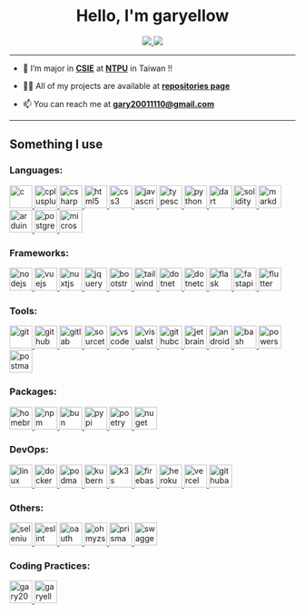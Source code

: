 <h1 align="center">Hello, I'm garyellow</h1>

<p align="center">
    <a href="https://github.com/garyellow" rel="noreferrer noopener">
        <img src="../data/github-metrics.svg" />
        <img src="../data/github-snake.svg" />
    </a>
</p>

---

- 🌱 I’m major in [**CSIE**](http://www.csie.ntpu.edu.tw) at [**NTPU**](https://www.ntpu.edu.tw) in Taiwan !!

- 👨‍💻 All of my projects are available at [**repositories page**](https://github.com/garyellow?tab=repositories)

- 📫 You can reach me at **gary20011110@gmail.com**

---

## Something I use
### Languages:
<p align="left">
    <a href="https://www.iso.org/standard/74528.html" target="_blank" rel="noreferrer noopener">
        <img src="https://cdn.jsdelivr.net/gh/devicons/devicon@latest/icons/c/c-original.svg" alt="c" width="40" height="40" />
    </a> 
    <a href="https://isocpp.org/" target="_blank" rel="noreferrer noopener">
        <img src="https://cdn.jsdelivr.net/gh/devicons/devicon@latest/icons/cplusplus/cplusplus-original.svg" alt="cplusplus" width="40" height="40" />
    </a>
    <a href="https://learn.microsoft.com/dotnet/csharp/" target="_blank" rel="noreferrer noopener">
        <img src="https://cdn.jsdelivr.net/gh/devicons/devicon@latest/icons/csharp/csharp-original.svg" alt="csharp" width="40" height="40" />
    </a>
    <a href="https://html.spec.whatwg.org/" target="_blank" rel="noreferrer noopener">
        <img src="https://cdn.jsdelivr.net/gh/devicons/devicon@latest/icons/html5/html5-original.svg" alt="html5" width="40" height="40" />
    </a>
    <a href="https://www.w3.org/TR/CSS/#css" target="_blank" rel="noreferrer noopener">
        <img src="https://cdn.jsdelivr.net/gh/devicons/devicon@latest/icons/css3/css3-original.svg" alt="css3" width="40" height="40" />
    </a>
    <a href="https://www.ecma-international.org/publications-and-standards/standards/ecma-262/" target="_blank" rel="noreferrer noopener">
        <img src="https://cdn.jsdelivr.net/gh/devicons/devicon@latest/icons/javascript/javascript-original.svg" alt="javascript" width="40" height="40" />
    </a>
    <a href="https://www.typescriptlang.org/" target="_blank" rel="noreferrer noopener">
        <img src="https://cdn.jsdelivr.net/gh/devicons/devicon@latest/icons/typescript/typescript-original.svg" alt="typescript" width="40" height="40" />
    </a>
    <a href="https://www.python.org" target="_blank" rel="noreferrer noopener">
        <img src="https://cdn.jsdelivr.net/gh/devicons/devicon@latest/icons/python/python-original.svg" alt="python" width="40" height="40" />
    </a>
    <a href="https://dart.dev/" target="_blank" rel="noreferrer noopener">
        <img src="https://cdn.jsdelivr.net/gh/devicons/devicon@latest/icons/dart/dart-original.svg" alt="dart" width="40" height="40" />
    </a>
    <a href="https://soliditylang.org/" target="_blank" rel="noreferrer noopener">
        <img src="https://cdn.jsdelivr.net/gh/devicons/devicon@latest/icons/solidity/solidity-original.svg" alt="solidity" width="40" height="40" />
    </a>
    <a href="https://daringfireball.net/projects/markdown/" target="_blank" rel="noreferrer noopener">
        <img src="https://cdn.jsdelivr.net/gh/devicons/devicon@latest/icons/markdown/markdown-original.svg" alt="markdown" width="40" height="40" />
    </a>
    <a href="https://www.arduino.cc/" target="_blank" rel="noreferrer noopener">
        <img src="https://cdn.jsdelivr.net/gh/devicons/devicon@latest/icons/arduino/arduino-original.svg" alt="arduino" width="40" height="40" />
    </a>
    <a href="https://www.postgresql.org/" target="_blank" rel="noreferrer noopener">
        <img src="https://cdn.jsdelivr.net/gh/devicons/devicon@latest/icons/postgresql/postgresql-original.svg" alt="postgresql" width="40" height="40" />
    </a>
    <a href="https://www.microsoft.com/sql-server" target="_blank" rel="noreferrer noopener">
        <img src="https://cdn.jsdelivr.net/gh/devicons/devicon@latest/icons/microsoftsqlserver/microsoftsqlserver-original.svg" alt="microsoftsqlserver" width="40" height="40" />
    </a>
</p>

### Frameworks:
<p align="left">
    <a href="https://nodejs.org/" target="_blank" rel="noreferrer noopener">
        <img src="https://cdn.jsdelivr.net/gh/devicons/devicon@latest/icons/nodejs/nodejs-original.svg" alt="nodejs" width="40" height="40" />
    </a>
    <a href="https://vuejs.org/" target="_blank" rel="noreferrer noopener">
        <img src="https://cdn.jsdelivr.net/gh/devicons/devicon@latest/icons/vuejs/vuejs-original.svg" alt="vuejs" width="40" height="40" />
    </a>
    <a href="https://nuxtjs.org/" target="_blank" rel="noreferrer noopener">
        <img src="https://cdn.jsdelivr.net/gh/devicons/devicon@latest/icons/nuxtjs/nuxtjs-original.svg" alt="nuxtjs" width="40" height="40" />
    </a>
    <a href="https://jquery.com/" target="_blank" rel="noreferrer noopener">
        <img src="https://cdn.jsdelivr.net/gh/devicons/devicon@latest/icons/jquery/jquery-original.svg" alt="jquery" width="40" height="40" />
    </a>
    <a href="https://getbootstrap.com/" target="_blank" rel="noreferrer noopener">
        <img src="https://cdn.jsdelivr.net/gh/devicons/devicon@latest/icons/bootstrap/bootstrap-original.svg" alt="bootstrap" width="40" height="40" />
    </a>
    <a href="https://tailwindcss.com/" target="_blank" rel="noreferrer noopener">
        <img src="https://cdn.jsdelivr.net/gh/devicons/devicon@latest/icons/tailwindcss/tailwindcss-original.svg" alt="tailwindcss" width="40" height="40" />
    </a>
    <a href="https://learn.microsoft.com/dotnet/" target="_blank" rel="noreferrer noopener">
        <img src="https://cdn.jsdelivr.net/gh/devicons/devicon@latest/icons/dot-net/dot-net-original.svg" alt="dotnet" width="40" height="40" />
    </a>
    <a href="https://learn.microsoft.com/aspnet/core/" target="_blank" rel="noreferrer noopener">
        <img src="https://cdn.jsdelivr.net/gh/devicons/devicon@latest/icons/dotnetcore/dotnetcore-original.svg" alt="dotnetcore" width="40" height="40" />
    </a>
    <a href="https://flask.palletsprojects.com/en/3.0.x/" target="_blank" rel="noreferrer noopener">
        <img src="https://cdn.jsdelivr.net/gh/devicons/devicon@latest/icons/flask/flask-original.svg" alt="flask" width="40" height="40" />
    </a>
    <a href="https://fastapi.tiangolo.com/" target="_blank" rel="noreferrer noopener">
        <img src="https://cdn.jsdelivr.net/gh/devicons/devicon@latest/icons/fastapi/fastapi-original.svg" alt="fastapi" width="40" height="40" />
    </a>
    <a href="https://flutter.dev/" target="_blank" rel="noreferrer noopener">
        <img src="https://cdn.jsdelivr.net/gh/devicons/devicon@latest/icons/flutter/flutter-original.svg" alt="flutter" width="40" height="40" />
    </a>
</p>

### Tools:
<p align="left">
    <a href="https://git-scm.com/" target="_blank" rel="noreferrer noopener">
        <img src="https://cdn.jsdelivr.net/gh/devicons/devicon@latest/icons/git/git-original.svg" alt="git" width="40" height="40" />
    </a>
    <a href="https://github.com/" target="_blank" rel="noreferrer noopener">
        <img src="https://cdn.jsdelivr.net/gh/devicons/devicon@latest/icons/github/github-original.svg" alt="github" width="40" height="40" />
    </a>
    <a href="https://about.gitlab.com/" target="_blank" rel="noreferrer noopener">
        <img src="https://cdn.jsdelivr.net/gh/devicons/devicon@latest/icons/gitlab/gitlab-original.svg" alt="gitlab" width="40" height="40" />
    </a>
    <a href="https://www.sourcetreeapp.com/" target="_blank" rel="noreferrer noopener">
        <img src="https://cdn.jsdelivr.net/gh/devicons/devicon@latest/icons/sourcetree/sourcetree-original.svg" alt="sourcetree" width="40" height="40" />
    </a>
    <a href="https://code.visualstudio.com/" target="_blank" rel="noreferrer noopener">
        <img src="https://cdn.jsdelivr.net/gh/devicons/devicon@latest/icons/vscode/vscode-original.svg" alt="vscode" width="40" height="40" />
    </a>
    <a href="https://visualstudio.microsoft.com/" target="_blank" rel="noreferrer noopener">
        <img src="https://cdn.jsdelivr.net/gh/devicons/devicon@latest/icons/visualstudio/visualstudio-original.svg" alt="visualstudio" width="40" height="40" />
    </a>
    <a href="https://github.com/features/codespaces" target="_blank" rel="noreferrer noopener">
        <img src="https://cdn.jsdelivr.net/gh/devicons/devicon@latest/icons/githubcodespaces/githubcodespaces-original.svg" alt="githubcodespaces" width="40" height="40" />
    </a>
    <a href="https://www.jetbrains.com/" target="_blank" rel="noreferrer noopener">
        <img src="https://cdn.jsdelivr.net/gh/devicons/devicon@latest/icons/jetbrains/jetbrains-original.svg" alt="jetbrains" width="40" height="40" />
    </a>
    <a href="https://developer.android.com/studio/" target="_blank" rel="noreferrer noopener">
        <img src="https://cdn.jsdelivr.net/gh/devicons/devicon@latest/icons/androidstudio/androidstudio-original.svg" alt="androidstudio" width="40" height="40" />
    </a>
    <a href="https://git.savannah.gnu.org/cgit/bash.git/" target="_blank" rel="noreferrer noopener">
        <img src="https://cdn.jsdelivr.net/gh/devicons/devicon@latest/icons/bash/bash-original.svg" alt="bash" width="40" height="40" />
    </a>
    <a href="https://learn.microsoft.com/powershell/" target="_blank" rel="noreferrer noopener">
        <img src="https://cdn.jsdelivr.net/gh/devicons/devicon@latest/icons/powershell/powershell-original.svg" alt="powershell" width="40" height="40" />
    </a>
    <a href="https://www.postman.com/" target="_blank" rel="noreferrer noopener">
        <img src="https://cdn.jsdelivr.net/gh/devicons/devicon@latest/icons/postman/postman-original.svg" alt="postman" width="40" height="40" />
    </a>
    
</p>

### Packages:
<p align="left">
    <a href="https://brew.sh/" target="_blank" rel="noreferrer noopener">
        <img src="https://cdn.jsdelivr.net/gh/devicons/devicon@latest/icons/homebrew/homebrew-original.svg" alt="homebrew" width="40" height="40" />
    </a>
    <a href="https://www.npmjs.com/" target="_blank" rel="noreferrer noopener">
        <img src="https://cdn.jsdelivr.net/gh/devicons/devicon@latest/icons/npm/npm-original-wordmark.svg" alt="npm" width="40" height="40" />
    </a>
    <a href="https://bun.sh/" target="_blank" rel="noreferrer noopener">
        <img src="https://cdn.jsdelivr.net/gh/devicons/devicon@latest/icons/bun/bun-original.svg" alt="bun" width="40" height="40" />
    </a>
    <a href="https://pypi.org/" target="_blank" rel="noreferrer noopener">
        <img src="https://cdn.jsdelivr.net/gh/devicons/devicon@latest/icons/pypi/pypi-original.svg" alt="pypi" width="40" height="40" />
    </a>
    <a href="https://python-poetry.org/" target="_blank" rel="noreferrer noopener">
        <img src="https://cdn.jsdelivr.net/gh/devicons/devicon@latest/icons/poetry/poetry-original.svg" alt="poetry" width="40" height="40" />
    </a>
    <a href="https://www.nuget.org/" target="_blank" rel="noreferrer noopener">
        <img src="https://cdn.jsdelivr.net/gh/devicons/devicon@latest/icons/nuget/nuget-original.svg" alt="nuget" width="40" height="40" />
    </a>
</p>

### DevOps:
<p align="left">
    <a href="https://www.kernel.org/" target="_blank" rel="noreferrer noopener">
        <img src="https://cdn.jsdelivr.net/gh/devicons/devicon@latest/icons/linux/linux-original.svg" alt="linux" width="40" height="40" />
    </a>
    <a href="https://www.docker.com/" target="_blank" rel="noreferrer noopener">
        <img src="https://cdn.jsdelivr.net/gh/devicons/devicon@latest/icons/docker/docker-original.svg" alt="docker" width="40" height="40" />
    </a>
    <a href="https://podman.io/" target="_blank" rel="noreferrer noopener">
        <img src="https://cdn.jsdelivr.net/gh/devicons/devicon@latest/icons/podman/podman-original.svg" alt="podman" width="40" height="40" />
    </a>
    <a href="https://kubernetes.io/" target="_blank" rel="noreferrer noopener">
        <img src="https://cdn.jsdelivr.net/gh/devicons/devicon@latest/icons/kubernetes/kubernetes-original.svg" alt="kubernetes" width="40" height="40" />
    </a>
    <a href="https://k3s.io/" target="_blank" rel="noreferrer noopener">
        <img src="https://cdn.jsdelivr.net/gh/devicons/devicon@latest/icons/k3s/k3s-original.svg" alt="k3s" width="40" height="40" />
    </a>
    <a href="https://firebase.google.com/" target="_blank" rel="noreferrer noopener">
        <img src="https://cdn.jsdelivr.net/gh/devicons/devicon@latest/icons/firebase/firebase-original.svg" alt="firebase" width="40" height="40" />
    </a>
    <a href="https://dashboard.heroku.com/" target="_blank" rel="noreferrer noopener">
        <img src="https://cdn.jsdelivr.net/gh/devicons/devicon@latest/icons/heroku/heroku-original.svg" alt="heroku" width="40" height="40" />
    </a>
    <a href="https://vercel.com/" target="_blank" rel="noreferrer noopener">
        <img src="https://cdn.jsdelivr.net/gh/devicons/devicon@latest/icons/vercel/vercel-original.svg" alt="vercel" width="40" height="40" />
    </a>
    <a href="https://github.com/features/actions" target="_blank" rel="noreferrer noopener">
        <img src="https://cdn.jsdelivr.net/gh/devicons/devicon@latest/icons/githubactions/githubactions-original.svg" alt="githubactions" width="40" height="40" />
    </a>
</p>

### Others:
<p align="left">
    <a href="https://www.selenium.dev/" target="_blank" rel="noreferrer noopener">
        <img src="https://cdn.jsdelivr.net/gh/devicons/devicon@latest/icons/selenium/selenium-original.svg" alt="selenium" width="40" height="40" />
    </a>
    <a href="https://eslint.org/" target="_blank" rel="noreferrer noopener">
        <img src="https://cdn.jsdelivr.net/gh/devicons/devicon@latest/icons/eslint/eslint-original.svg" alt="eslint" width="40" height="40" />
    </a>
    <a href="https://oauth.net/2/" target="_blank" rel="noreferrer noopener">
        <img src="https://cdn.jsdelivr.net/gh/devicons/devicon@latest/icons/oauth/oauth-original.svg" alt="oauth" width="40" height="40" />
    </a>
    <a href="https://ohmyz.sh/" target="_blank" rel="noreferrer noopener">
        <img src="https://cdn.jsdelivr.net/gh/devicons/devicon@latest/icons/ohmyzsh/ohmyzsh-original.svg" alt="ohmyzsh" width="40" height="40" />
    </a>
    <a href="https://www.prisma.io/" target="_blank" rel="noreferrer noopener">
        <img src="https://cdn.jsdelivr.net/gh/devicons/devicon@latest/icons/prisma/prisma-original.svg" alt="prisma" width="40" height="40" />
    </a>
    <a href="https://swagger.io/" target="_blank" rel="noreferrer noopener">
        <img src="https://cdn.jsdelivr.net/gh/devicons/devicon@latest/icons/swagger/swagger-original.svg" alt="swagger" width="40" height="40" />
    </a>
</p>


### Coding Practices:
<p align="left">
    <a href="https://www.leetcode.com/gary20011110" target="_blank" rel="noreferrer noopener">
        <img src="https://upload.wikimedia.org/wikipedia/commons/a/ab/LeetCode_logo_white_no_text.svg" alt="gary20011110" height="40" width="40" />
    </a>
    <a href="https://auth.geeksforgeeks.org/user/garyellow" target="_blank" rel="noreferrer noopener">
        <img src="https://upload.wikimedia.org/wikipedia/commons/4/43/GeeksforGeeks.svg" alt="garyellow" height="40" width="40" />
    </a>
</p>
